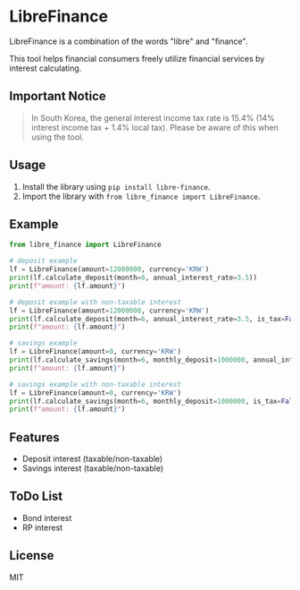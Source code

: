 # LibreFinance

LibreFinance is a combination of the words "libre" and "finance". 

This tool helps financial consumers freely utilize financial services by interest calculating.

##  Important Notice

> In South Korea, the general interest income tax rate is 15.4% (14% interest income tax + 1.4% local tax). Please be aware of this when using the tool.

## Usage

1. Install the library using `pip install libre-finance`.
2. Import the library with `from libre_finance import LibreFinance`.

## Example

```python
from libre_finance import LibreFinance

# deposit example
lf = LibreFinance(amount=12000000, currency='KRW')
print(lf.calculate_deposit(month=6, annual_interest_rate=3.5))
print(f"amount: {lf.amount}")

# deposit example with non-taxable interest
lf = LibreFinance(amount=12000000, currency='KRW')
print(lf.calculate_deposit(month=6, annual_interest_rate=3.5, is_tax=False))
print(f"amount: {lf.amount}")

# savings example
lf = LibreFinance(amount=0, currency='KRW')
print(lf.calculate_savings(month=6, monthly_deposit=1000000, annual_interest_rate=3.5))
print(f"amount: {lf.amount}")

# savings example with non-taxable interest
lf = LibreFinance(amount=0, currency='KRW')
print(lf.calculate_savings(month=6, monthly_deposit=1000000, is_tax=False, annual_interest_rate=3.5))
print(f"amount: {lf.amount}")
```

## Features

- Deposit interest (taxable/non-taxable)
- Savings interest (taxable/non-taxable)

## ToDo List

- Bond interest
- RP interest

## License

MIT
